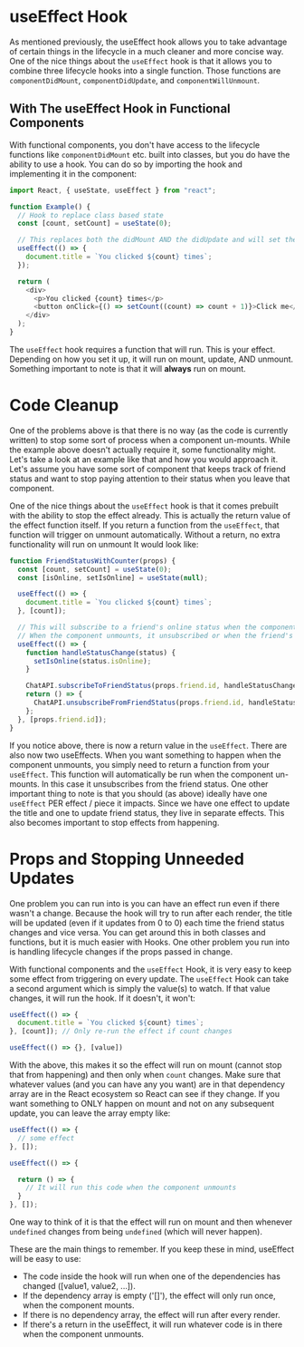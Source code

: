 # useEffect Hook

As mentioned previously, the useEffect hook allows you to take advantage of certain things in the lifecycle in a much cleaner and more concise way. One of the nice things about the `useEffect` hook is that it allows you to combine three lifecycle hooks into a single function. Those functions are `componentDidMount`, `componentDidUpdate`, and `componentWillUnmount`. 

## With The useEffect Hook in Functional Components

With functional components, you don't have access to the lifecycle functions like `componentDidMount` etc. built into classes, but you do have the ability to use a hook. You can do so by importing the hook and implementing it in the component:

```javascript
import React, { useState, useEffect } from "react";

function Example() {
  // Hook to replace class based state
  const [count, setCount] = useState(0);

  // This replaces both the didMount AND the didUpdate and will set the title when any of those things happen (essentially this will run after each render)
  useEffect(() => {
    document.title = `You clicked ${count} times`;
  });

  return (
    <div>
      <p>You clicked {count} times</p>
      <button onClick={() => setCount((count) => count + 1)}>Click me</button>
    </div>
  );
}
```

The `useEffect` hook requires a function that will run. This is your effect. Depending on how you set it up, it will run on mount, update, AND unmount. Something important to note is that it will __always__ run on mount.

# Code Cleanup

One of the problems above is that there is no way (as the code is currently written) to stop some sort of process when a component un-mounts. While the example above doesn't actually require it, some functionality might. Let's take a look at an example like that and how you would approach it. Let's assume you have some sort of component that keeps track of friend status and want to stop paying attention to their status when you leave that component.

One of the nice things about the `useEffect` hook is that it comes prebuilt with the ability to stop the effect already. This is actually the return value of the effect function itself. If you return a function from the `useEffect`, that function will trigger on unmount automatically. Without a return, no extra functionality will run on unmount It would look like:

```javascript
function FriendStatusWithCounter(props) {
  const [count, setCount] = useState(0);
  const [isOnline, setIsOnline] = useState(null);

  useEffect(() => {
    document.title = `You clicked ${count} times`;
  }, [count]);

  // This will subscribe to a friend's online status when the component mounts
  // When the component unmounts, it unsubscribed or when the friend's 'id' changes
  useEffect(() => {
    function handleStatusChange(status) {
      setIsOnline(status.isOnline);
    }

    ChatAPI.subscribeToFriendStatus(props.friend.id, handleStatusChange);
    return () => {
      ChatAPI.unsubscribeFromFriendStatus(props.friend.id, handleStatusChange);
    };
  }, [props.friend.id]);
}
```

If you notice above, there is now a return value in the `useEffect`. There are also now two useEffects. When you want something to happen when the component unmounts, you simply need to return a function from your `useEffect`. This function will automatically be run when the component un-mounts. In this case it unsubscribes from the friend status. One other important thing to note is that you should (as above) ideally have one `useEffect` PER effect / piece it impacts. Since we have one effect to update the title and one to update friend status, they live in separate effects. This also becomes important to stop effects from happening.

# Props and Stopping Unneeded Updates

One problem you can run into is you can have an effect run even if there wasn't a change. Because the hook will try to run after each render, the title will be updated (even if it updates from 0 to 0) each time the friend status changes and vice versa. You can get around this in both classes and functions, but it is much easier with Hooks. One other problem you run into is handling lifecycle changes if the props passed in change.

With functional components and the `useEffect` Hook, it is very easy to keep some effect from triggering on every update. The `useEffect` Hook can take a second argument which is simply the value(s) to watch. If that value changes, it will run the hook. If it doesn't, it won't:

```javascript
useEffect(() => {
  document.title = `You clicked ${count} times`;
}, [count]); // Only re-run the effect if count changes
```

```javascript
useEffect(() => {}, [value])
```

With the above, this makes it so the effect will run on mount (cannot stop that from happening) and then only when `count` changes. Make sure that whatever values (and you can have any you want) are in that dependency array are in the React ecosystem so React can see if they change. If you want something to ONLY happen on mount and not on any subsequent update, you can leave the array empty like:

```javascript
useEffect(() => {
  // some effect
}, []);
```

```js
useEffect(() => {

  return () => {
    // It will run this code when the component unmounts
  }
}, []);
```

One way to think of it is that the effect will run on mount and then whenever `undefined` changes from being `undefined` (which will never happen).

These are the main things to remember. If you keep these in mind, useEffect will be easy to use: 

- The code inside the hook will run when one of the dependencies has changed ([value1, value2, ...]).
- If the dependency array is empty ('[]'), the effect will only run once, when the component mounts.
- If there is no dependency array, the effect will run after every render.
- If there's a return in the useEffect, it will run whatever code is in there when the component unmounts.